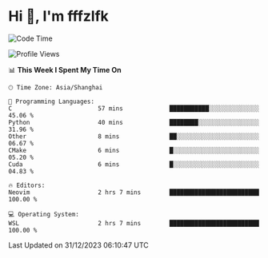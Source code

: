 # Hi 👋, I'm fffzlfk

<!--START_SECTION:waka-->
![Code Time](http://img.shields.io/badge/Code%20Time-634%20hrs%2046%20mins-blue)

![Profile Views](http://img.shields.io/badge/Profile%20Views-6-blue)

📊 **This Week I Spent My Time On** 

```text
🕑︎ Time Zone: Asia/Shanghai

💬 Programming Languages: 
C                        57 mins             ███████████░░░░░░░░░░░░░░   45.06 % 
Python                   40 mins             ████████░░░░░░░░░░░░░░░░░   31.96 % 
Other                    8 mins              ██░░░░░░░░░░░░░░░░░░░░░░░   06.67 % 
CMake                    6 mins              █░░░░░░░░░░░░░░░░░░░░░░░░   05.20 % 
Cuda                     6 mins              █░░░░░░░░░░░░░░░░░░░░░░░░   04.83 % 

🔥 Editors: 
Neovim                   2 hrs 7 mins        █████████████████████████   100.00 % 

💻 Operating System: 
WSL                      2 hrs 7 mins        █████████████████████████   100.00 % 
```


 Last Updated on 31/12/2023 06:10:47 UTC
<!--END_SECTION:waka-->
